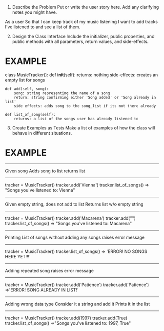 1. Describe the Problem
Put or write the user story here. Add any clarifying notes you might have.

As a user
So that I can keep track of my music listening
I want to add tracks I've listened to and see a list of them.


2. Design the Class Interface
Include the initializer, public properties, and public methods with all parameters, return values, and side-effects.

# EXAMPLE

class MusicTracker():
    def __init__(self):
        returns: nothing
        side-effects: creates an empty list for songs
    
    def add(self, song):
        song: string representing the name of a song
        return: string confirming either 'Song added' or 'Song already in list'
        side effects: adds song to the song_list if its not there already
    
    def list_of_song(self):
        returns: a list of the songs user has already listened to



3. Create Examples as Tests
Make a list of examples of how the class will behave in different situations.

# EXAMPLE

***
Given song
Adds song to list
returns list
***
tracker = MusicTracker()
tracker.add('Vienna')
tracker.list_of_songs()
=> "Songs you've listened to: Vienna"

***
Given empty string, does not add to list
Returns list w/o empty string
***
tracker = MusicTracker()
tracker.add('Macarena')
tracker.add("")
tracker.list_of_songs()
=> "Songs you've listened to: Macarena"

***
Printing List of songs without adding any songs
raises error message
***
tracker = MusicTracker()
tracker.list_of_songs()
=> 'ERROR! NO SONGS HERE YET!!!'

***
Adding repeated song
raises error message
***
tracker = MusicTracker()
tracker.add('Patience')
tracker.add('Patience')
=>'ERROR! SONG ALREADY IN LIST!'

***
Adding wrong data type
Consider it a string and add it
Prints it in the list
***
tracker = MusicTracker()
tracker.add(1997)
tracker.add(True)
tracker.list_of_songs()
=>"Songs you've listened to: 1997, True"
